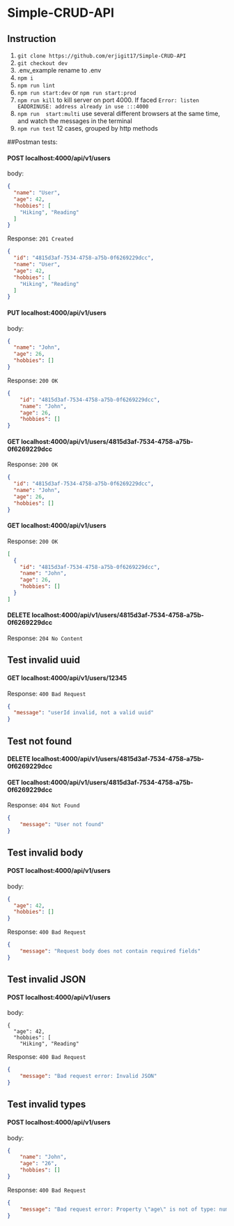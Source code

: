 # Simple-CRUD-API

## Instruction
1. `git clone https://github.com/erjigit17/Simple-CRUD-API`
2. `git checkout dev`
3. .env_example rename to .env
4. `npm i`
5. `npm run lint`
6. `npm run start:dev` or `npm run start:prod`
7. `npm run kill`  to kill server on port 4000. If faced `Error: listen EADDRINUSE: address already in use :::4000`
8. `npm run  start:multi` use several different browsers at the same time, and watch the messages in the terminal
9. `npm run test` 12 cases, grouped by http methods

##Postman tests:

#### POST localhost:4000/api/v1/users
body:
```json
{
  "name": "User",
  "age": 42,
  "hobbies": [
    "Hiking", "Reading"
  ]
}
```
Response: `201 Created`
```json
{
  "id": "4815d3af-7534-4758-a75b-0f6269229dcc",
  "name": "User",
  "age": 42,
  "hobbies": [
    "Hiking", "Reading"
  ]
}
```
#### PUT localhost:4000/api/v1/users
body:
```json
{
  "name": "John",
  "age": 26,
  "hobbies": []
}
```
Response: `200 OK`
```json
{
    "id": "4815d3af-7534-4758-a75b-0f6269229dcc",
    "name": "John",
    "age": 26,
    "hobbies": []
}
````
#### GET localhost:4000/api/v1/users/4815d3af-7534-4758-a75b-0f6269229dcc
Response: `200 OK` 
```json
{
  "id": "4815d3af-7534-4758-a75b-0f6269229dcc",
  "name": "John",
  "age": 26,
  "hobbies": []
}
```
#### GET localhost:4000/api/v1/users
Response: `200 OK`

```json
[
  {
    "id": "4815d3af-7534-4758-a75b-0f6269229dcc",
    "name": "John",
    "age": 26,
    "hobbies": []
  }
]
```
#### DELETE localhost:4000/api/v1/users/4815d3af-7534-4758-a75b-0f6269229dcc 
Response: `204 No Content`

## Test invalid uuid
#### GET localhost:4000/api/v1/users/12345
Response: `400 Bad Request`

```json
{
  "message": "userId invalid, not a valid uuid"
}
```
## Test not found
#### DELETE localhost:4000/api/v1/users/4815d3af-7534-4758-a75b-0f6269229dcc
#### GET localhost:4000/api/v1/users/4815d3af-7534-4758-a75b-0f6269229dcc
Response: `404 Not Found`
```json
{
    "message": "User not found"
}
```
## Test invalid body
#### POST localhost:4000/api/v1/users
body:
```json
{
  "age": 42,
  "hobbies": []
}
```
Response: `400 Bad Request`
```json
{
    "message": "Request body does not contain required fields"
}
```
## Test invalid JSON
#### POST localhost:4000/api/v1/users
body:
```
{
  "age": 42,
  "hobbies": [
    "Hiking", "Reading"
```
Response: `400 Bad Request`
```json
{
    "message": "Bad request error: Invalid JSON"
}
```
## Test invalid types
#### POST localhost:4000/api/v1/users
body:
```json
{
    "name": "John",
    "age": "26",
    "hobbies": []
}
```
Response: `400 Bad Request`
```json
{
    "message": "Bad request error: Property \"age\" is not of type: number"
}
```